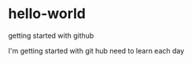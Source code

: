 # hello-world
getting started with github

I'm getting started with git hub need to learn each day 
